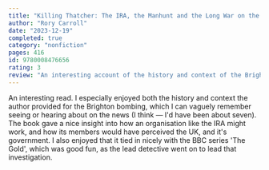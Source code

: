 ```yaml
---
title: "Killing Thatcher: The IRA, the Manhunt and the Long War on the Crown"
author: "Rory Carroll"
date: "2023-12-19"
completed: true
category: "nonfiction"
pages: 416
id: 9780008476656
rating: 3
review: "An interesting account of the history and context of the Brighton bombing."
---
```


An interesting read. I especially enjoyed both the history and context the author provided for the Brighton bombing, which I can vaguely remember seeing or hearing about on the news (I think — I'd have been about seven). The book gave a nice insight into how an organisation like the IRA might work, and how its members would have perceived the UK, and it's government. I also enjoyed that it tied in nicely with the BBC series 'The Gold', which was good fun, as the lead detective went on to lead that investigation.
